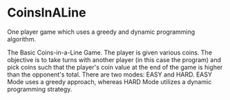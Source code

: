 # CoinsInALine
One player game which uses a greedy and dynamic programming algorithm.

The Basic Coins-in-a-Line Game.  The player is given various coins.
The objective is to take turns with another player (in this case the program) and pick coins such that
the player's coin value at the end of the game is higher than the opponent's total.
There are two modes: EASY and HARD.  EASY Mode uses a greedy approach, whereas HARD Mode utilizes
a dynamic programming strategy.
